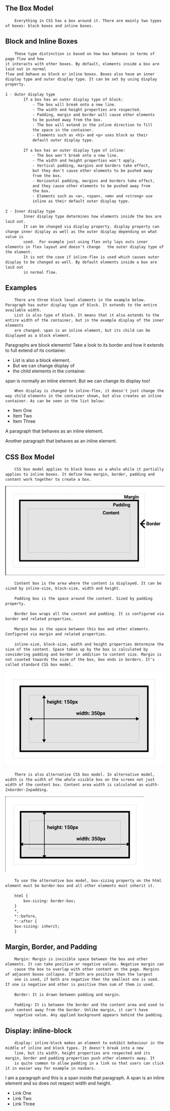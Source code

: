 <link rel="stylesheet" href="box-model.css" type="text/css">

## The Box Model
        Everything in CSS has a box around it. There are mainly two types of boxes: block boxes and inline boxes.

## Block and Inline Boxes
        These type distinction is based on how box behaves in terms of page flow and how
    it interacts with other boxes. By default, elements inside a box are laid out in normal
    flow and behave as block or inline boxes. Boxes also have an inner display type and outer display type. It can be set by using display property.

    1 - Outer display type
            If a box has an outer display type of block:
                - The box will break onto a new line.
                - The width and height properties are respected.
                - Padding, margin and border will cause other elements
                to be pushed away from the box.
                - The box will extend in the inline direction to fill
                the space in the container.
                - Elements such as <h1> and <p> uses block as their
                default outer display type.

            If a box has an outer display type of inline:
                - The box won't break onto a new line.
                - The width and height properties won't apply.
                - Vertical padding, margins and borders take effect,
                but they don't cause other elements to be pushed away
                from the box.
                - Horizontal padding, margins and borders take effect,
                and they cause other elements to be pushed away from 
                the box.
                - Elements such as <a>, <span>, <em> and <strong> use
                inline as their default outer display type.

    2 - Inner display type
            Inner display type determines how elements inside the box are laid out.
            It can be changed via display property. display property can change inner display as well as the outer display depending on what value is
            used.  For example just using flex only lays outs inner elements in flex layout and doesn't change   the outer display type of the element.
            It is not the case if inline-flex is used which causes outer display to be changed as well. By default elements inside a box are laid out
            in normal flow.

## Examples
        There are three block level elements in the example below. Paragraph has outer display type of block. It extends to the entire available width.
        List is also type of block. It means that it also extends to the entire width of the container, but in the example display of the inner elements
        are changed. span is an inline element, but its child can be displayed as a block element.

<p class="block-example">
    Paragraphs are block elements! Take a look to its border and how it extends to full extend of its container.
</p>
<ul class="block-example">
    <li>List is also a block element. </li>
    <li>But we can change display of </li>
    <li>the child elements in the container.</li>
</ul>
<p class="block-example">span is normally an <span class="block">inline</span> element. <span>But we can change its display too!</span></p>

        When display is changed to inline-flex, it doesn't just change the way child elements in the container shown, but also creates an inline container. As can be seen in the list below:

<ul class="inline-example">
    <li>Item One</li>
    <li>Item Two</li>
    <li>Item Three</li>
</ul>
<p class="inline">A paragraph that behaves as an inline element.</p>
<p class="inline">Another paragraph that behaves as an inline element.</p>

## CSS Box Model
        CSS box model applies to block boxes as a whole while it partially applies to inline boxes. It define how margin, border, padding and content work together to create a box.

<img src="box-model.png">

        Content box is the area where the content is displayed. It can be sized by inline-size, block-size, width and height.

        Padding box is the space around the content. Sized by padding property.

        Border box wraps all the content and padding. It is configured via border and related properties.

        Margin box is the space between this box and other elements. Configured via margin and related properties.

        inline-size, block-size, width and height properties determine the size of the content. Space taken up by the box is calculated by considering padding and border in addition to content size. Margin is not counted towards the size of the box, box ends in borders. It's called standard CSS box model.

<img src="standard-css-box-model.png">

        There is also alternative CSS box model. In alternative model, width is the width of the whole visible box on the screen not just width of the content box. Content area width is calculated as width-2xborder-2xpadding.

<img src="alternative-css-box-model.png">

        To use the alternative box model, box-sizing property on the html element must be border-box and all other elements must inherit it.

        html {
            box-sizing: border-box;
        }
        *,
        *::before,
        *::after {
        box-sizing: inherit;
        }

## Margin, Border, and Padding
        Margin: Margin is invisible space between the box and other elements. It can take positive or negative values. Negative margin can
        cause the box to overlap with other content on the page. Margins of adjacent boxes collapse. If both are positive then the largest
        one is used, if both are negative then the smallest one is used. If one is negative and other is positive then sum of them is used.

        Border: It is drawn between padding and margin. 

        Padding: It is between the border and the content area and used to push content away from the border. Unlike margin, it can't have
        negative value. Any applied background appears behind the padding.

## Display: inline-block
        display: inline-block makes an element to exhibit behaviour in the middle of inline and block types. It doesn't break into a new
        line, but its width, height properties are respected and its margin, border and padding properties push other elements away. It
        is quite common to allow padding in a link so that users can click it in easier way for example in navbars.

<p>
    I am a paragraph and this is a <span id="inline-block-example">span</span> inside that paragraph. A span is an inline element and so does not respect width and height.
</p>
<nav>
    <ul class="navbar-list">
        <li><a>Link One</a></li>
        <li><a>Link Two</a></li>
        <li><a>Link Three</a></li>
    </ul>
</nav>